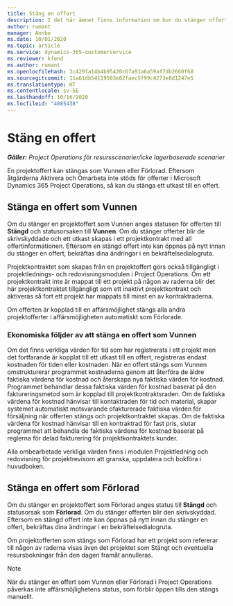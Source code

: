 ```yaml
---
title: Stäng en offert
description: I det här ämnet finns information om hur du stänger offerter i Project Operations.
author: rumant
manager: Annbe
ms.date: 10/01/2020
ms.topic: article
ms.service: dynamics-365-customerservice
ms.reviewer: kfend
ms.author: rumant
ms.openlocfilehash: 3c429fa14b4b95420c67a91a6a59af7db2660f68
ms.sourcegitcommit: 11a61db54119503e82faec5f99c4273e8d1247e5
ms.translationtype: HT
ms.contentlocale: sv-SE
ms.lasthandoff: 10/16/2020
ms.locfileid: "4085438"
---
```

# <a name="close-a-quote"></a>Stäng en offert

_**Gäller:** Project Operations för resursscenarier/icke lagerbaserade scenarier_

En projektoffert kan stängas som Vunnen eller Förlorad. Eftersom åtgärderna Aktivera och Omarbeta inte stöds för offerter i Microsoft Dynamics 365 Project Operations, så kan du stänga ett utkast till en offert.

## <a name="close-a-quote-as-won"></a>Stänga en offert som Vunnen

Om du stänger en projektoffert som Vunnen anges statusen för offerten till **Stängd** och statusorsaken till **Vunnen**. Om du stänger offerter blir de skrivskyddade och ett utkast skapas i ett projektkontrakt med all offertinformationen. Eftersom en stängd offert inte kan öppnas på nytt innan du stänger en offert, bekräftas dina ändringar i en bekräftelsedialogruta.

Projektkontraktet som skapas från en projektoffert görs också tillgängligt i projektlednings- och redovisningsmodulen i Project Operations. Om ett projektkontrakt inte är mappat till ett projekt på någon av raderna blir det här projektkontraktet tillgängligt som ett inaktivt projektkontrakt och aktiveras så fort ett projekt har mappats till minst en av kontraktraderna.

Om offerten är kopplad till en affärsmöjlighet stängs alla andra projektofferter i affärsmöjligheten automatiskt som Förlorade.

### <a name="financial-impact-of-closing-a-quote-as-won"></a>Ekonomiska följder av att stänga en offert som Vunnen

Om det finns verkliga värden för tid som har registrerats i ett projekt men det fortfarande är kopplat till ett utkast till en offert, registreras endast kostnaden för tiden eller kostnaden. När en offert stängs som Vunnen omstrukturerar programmet kostnaderna genom att återföra de äldre faktiska värdena för kostnad och återskapa nya faktiska värden för kostnad. Programmet behandlar dessa faktiska värden för kostnad baserat på den faktureringsmetod som är kopplad till projektkontraktsraden. Om de faktiska värdena för kostnad hänvisar till kontaktraden för tid och material, skapar systemet automatiskt motsvarande ofakturerade faktiska värden för försäljning när offerten stängs och projektkontraktet skapas. Om de faktiska värdena för kostnad hänvisar till en kontraktrad för fast pris, slutar programmet att behandla de faktiska värdena för kostnad baserat på reglerna för delad fakturering för projektkontraktets kunder.

Alla ombearbetade verkliga värden finns i modulen Projektledning och redovisning för projektrevisorn att granska, uppdatera och bokföra i huvudboken. 

## <a name="close-a-quote-as-lost"></a>Stänga en offert som Förlorad

Om du stänger en projektoffert som Förlorad anges status till **Stängd** och statusorsak som **Förlorad**. Om du stänger offerten blir den skrivskyddad. Eftersom en stängd offert inte kan öppnas på nytt innan du stänger en offert, bekräftas dina ändringar i en bekräftelsedialogruta.

Om projektofferten som stängs som Förlorad har ett projekt som refererar till någon av raderna visas även det projektet som Stängt och eventuella resursbokningar från den dagen framåt annulleras.

> [!NOTE]
> När du stänger en offert som Vunnen eller Förlorad i Project Operations påverkas inte affärsmöjlighetens status, som förblir öppen tills den stängs manuellt.
